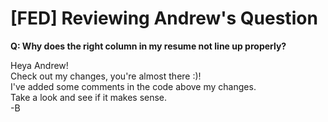 # [FED] Reviewing Andrew's Question

**Q: Why does the right column in my resume not line up properly?**  
  

Heya Andrew!  
Check out my changes, you're almost there :)!  
I've added some comments in the code above my changes.  
Take a look and see if it makes sense.  
-B
